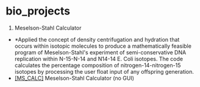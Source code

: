 # bio_projects

1. Meselson-Stahl Calculator
* *Applied the concept of density centrifugation and hydration that occurs within isotopic molecules to produce a mathematically feasible program of Meselson-Stahl's experiment of semi-conservative DNA replication within N-15-N-14 and N14-14 E. Coli isotopes. The code calculates the percentage composition of nitrogen-14-nitrogen-15 isotopes by processing the user float input of any offspring generation.
* [[MS_CALC]](https://github.com/bakuncwa/bio_projects/blob/main/meselson-stahl_calc.py) Meselson-Stahl Calculator (no GUI) 
